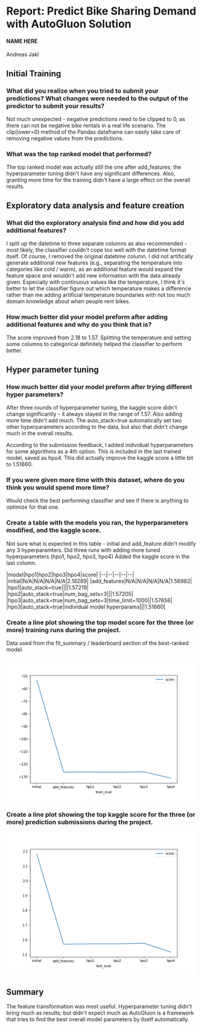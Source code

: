 # Report: Predict Bike Sharing Demand with AutoGluon Solution
#### NAME HERE

Andreas Jakl

## Initial Training
### What did you realize when you tried to submit your predictions? What changes were needed to the output of the predictor to submit your results?

Not much unexpected - negative predictions need to be clipped to 0, as there can not be negative bike rentals in a real life scenario. The clip(lower=0) method of the Pandas dataframe can easily take care of removing negative values from the predictions.

### What was the top ranked model that performed?
The top ranked model was actually still the one after add_features; the hyperparameter tuning didn't have any significant differences. Also, granting more time for the training didn't have a large effect on the overall results.

## Exploratory data analysis and feature creation
### What did the exploratory analysis find and how did you add additional features?

I split up the datetime to three separate columns as also recommended - most likely, the classifier couldn't cope too well with the datetime format itself. Of course, I removed the original datetime column.
I did not artifically generate additional new features (e.g., separating the temperature into categories like cold / warm), as an additional feature would expand the feature space and wouldn't add new information with the data already given. Especially with continuous values like the temperature, I think it's better to let the classifier figure out which temperature makes a difference rather than me adding artificial temperature boundaries with not too much domain knowledge about when people rent bikes.

### How much better did your model preform after adding additional features and why do you think that is?
The score improved from 2.18 to 1.57. Splitting the temperature and setting some columns to categorical definitely helped the classifier to perform better.

## Hyper parameter tuning
### How much better did your model preform after trying different hyper parameters?
After three rounds of hyperparameter tuning, the kaggle score didn't change significantly - it always stayed in the range of 1.57. Also adding more time didn't add much. The auto_stack=true automatically set two other hyperparameters according to the data, but also that didn't change much in the overall results.

According to the submission feedback, I added individual hyperparameters for some algorithms as a 4th option. This is included in the last trained model, saved as hpo4. This did actually improve the kaggle score a little bit to 1.51660.

### If you were given more time with this dataset, where do you think you would spend more time?
Would check the best performing classifier and see if there is anything to optimize for that one.

### Create a table with the models you ran, the hyperparameters modified, and the kaggle score.
Not sure what is expected in this table - initial and add_feature didn't modify any 3 hyperparamters.
Did three runs with adding more tuned hyperparameters (hpo1, hpo2, hpo3, hpo4)
Added the kaggle score in the last column.

|model|hpo1|hpo2|hpo3|hpo4|score|
|--|--|--|--|--|
|initial|N/A|N/A|N/A|N/A|2.18289|
|add_features|N/A|N/A|N/A|N/A|1.56982|
|hpo1|auto_stack=true||||1.57219|
|hpo2|auto_stack=true|num_bag_sets=3|||1.57205|
|hpo3|auto_stack=true|num_bag_sets=3|time_limit=1000||1.57656|
|hpo3|auto_stack=true|individual model hyperparams|||1.51660|

### Create a line plot showing the top model score for the three (or more) training runs during the project.

Data used from the fit_summary / leaderboard section of the best-ranked model.

![model_train_score.png](model_train_score.png)

### Create a line plot showing the top kaggle score for the three (or more) prediction submissions during the project.

![model_test_score.png](model_test_score.png)

## Summary

The feature transformation was most useful. Hyperparameter tuning didn't bring much as results; but didn't expect much as AutoGluon is a framework that tries to find the best overall model parameters by itself automatically.
